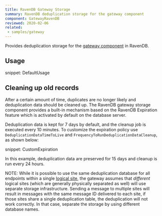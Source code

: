 ```yaml
---
title: RavenDB Gateway Storage
summary: RavenDB deduplication storage for the gateway component
component: GatewayRavenDB
reviewed: 2020-02-06
related:
 - samples/gateway
---
```


Provides deduplication storage for the [gateway component](/nservicebus/gateway/) in RavenDB.

## Usage

snippet: DefaultUsage

## Cleaning up old records

After a certain amount of time, duplicates are no longer likely and deduplication data should be cleaned up. The RavenDB gateway storage component provides a built-in mechanism based on the RavenDB Expiration feature which is activated by default on the database server.

Deduplication data is kept for 7 days by default, and the cleanup job is executed every 10 minutes. To customize the expiration policy use `DeduplicationDataTimeToLive` and `FrequencyToRunDeduplicationDataCleanup`, as shown below:

snippet: CustomExpiration

In this example, deduplication data are preserved for 15 days and cleanup is run every 24 hours.

NOTE: While it is possible to use the same deduplication database for all endpoints within a single [logical site](/nservicebus/gateway/#logically-different-sites), the gateway assumes that _different_ logical sites (which are generally physically separated as well) will use separate storage infrastructure. Sending a message to multiple sites will result in messages with the same message ID delivered to each site, if those sites share a single deduplication table, the deduplication will not work correctly. In that case, separate the storage by using different database names.

